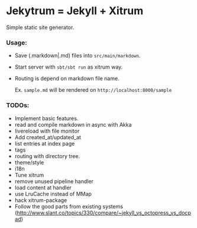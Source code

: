 # Jekytrum = Jekyll + Xitrum

Simple static site generator.

### Usage:

  * Save (.markdown|.md) files into `src/main/markdown`.
  * Start server with `sbt/sbt run` as xitrum way.
  * Routing is depend on markdown file name.

    Ex. `sample.md` will be rendered on `http://localhost:8000/sample`


### TODOs:

  * Implement basic features.
   * read and compile markdown in async with Akka
   * livereload with file monitor
   * Add created_at/updated_at
   * list entries at index page
   * tags
   * routing with directory tree.
   * theme/style
   * i18n
  * Tune xitrum
   * remove unused pipeline handler
   * load content at handler
   * use LruCache instead of MMap
   * hack xitrum-package
  * Follow the good parts from existing systems
    (http://www.slant.co/topics/330/compare/~jekyll_vs_octopress_vs_docpad)
